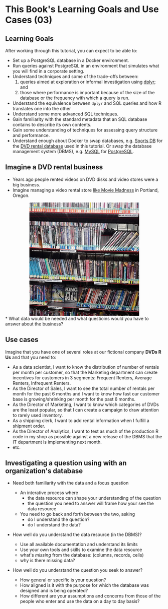 # This Book's Learning Goals and Use Cases (03)


## Learning Goals

After working through this tutorial, you can expect to be able to:

* Set up a PostgreSQL database in a Docker environment.
* Run queries against PostgreSQL in an environment that simulates what you will find in a corporate setting.
* Understand techniques and some of the trade-offs between:
    1. queries aimed at exploration or informal investigation using [dplyr](https://cran.r-project.org/package=dplyr); and 
    2. those where performance is important because of the size of the database or the frequency with which a query is run.
* Understand the equivalence between `dplyr` and SQL queries and how R translates one into the other
* Understand some more advanced SQL techniques.
* Gain familiarity with the standard metadata that an SQL database contains to describe its own contents.
* Gain some understanding of techniques for assessing query structure and performance.
* Understand enough about Docker to swap databases, e.g. [Sports DB](http://www.sportsdb.org/sd/samples) for the [DVD rental database](http://www.postgresqltutorial.com/postgresql-sample-database/) used in this tutorial. Or swap the database management system (DBMS), e.g. [MySQL](https://www.mysql.com/) for [PostgreSQL](https://www.postgresql.org/).

## Imagine a DVD rental business

* Years ago people rented videos on DVD disks and video stores were a big business.
* Imagine managing a video rental store [like Movie Madness](https://en.wikipedia.org/wiki/Movie_Madness_Video) in Portland, Oregon.
<img src="screenshots/movie-madness-sample.png" style="display: block; margin: auto;" />
* What data would be needed and what questioins would you have to answer about the business?

## Use cases 

Imagine that you have one of several roles at our fictional company **DVDs R Us** and that you need to:

* As a data scientist, I want to know the distribution of number of rentals per month per customer, so that the Marketing department can create incentives for customers in 3 segments: Frequent Renters, Average Renters, Infrequent Renters.
* As the Director of Sales, I want to see the total number of rentals per month for the past 6 months and I want to know how fast our customer base is growing/shrinking per month for the past 6 months.
* As the Director of Marketing, I want to know which categories of DVDs are the least popular, so that I can create a campaign to draw attention to rarely used inventory.
* As a shipping clerk, I want to add rental information when I fulfill a shipment order.
* As the Director of Analytics, I want to test as much of the production R code in my shop as possible against a new release of the DBMS that the IT department is implementing next month.
* etc.

## Investigating a question using with an organization's database

* Need both familiarity with the data and a focus question
  + An interative process where 
    + the data resource can shape your understanding of the question
    + the question you need to answer will frame how your see the data resource
  + You need to go back and forth between the two, asking 
    + do I understand the question?
    + do I understand the data?

* How well do you understand the data resource (in the DBMS)?
  + Use all available documentation and understand its limits
  + Use your own tools and skills to examine the data resource
  + what's *missing* from the database: (columns, records, cells)
  + why is there missing data?
  
* How well do you understand the question you seek to answer?
  + How general or specific is your question?
  + How aligned is it with the purpose for which the database was designed and is being operated?
  + How different are your assumptions and concerns from those of the people who enter and use the data on a day to day basis?
